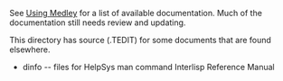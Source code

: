See [Using Medley](https://interlisp.org/software/using-medley)
for a list of available documentation. Much of the documentation still
needs review and updating.

This directory has source (.TEDIT) for some documents that are found elsewhere.


* dinfo  -- files for HelpSys man command Interlisp Reference Manual
 
 
